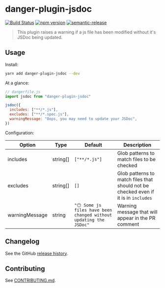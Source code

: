 # danger-plugin-jsdoc

[![Build Status](https://travis-ci.org/Ccccclong/danger-plugin-jsdoc.svg?branch=master)](https://travis-ci.org/Ccccclong/danger-plugin-jsdoc)
[![npm version](https://badge.fury.io/js/danger-plugin-jsdoc.svg)](https://badge.fury.io/js/danger-plugin-jsdoc)
[![semantic-release](https://img.shields.io/badge/%20%20%F0%9F%93%A6%F0%9F%9A%80-semantic--release-e10079.svg)](https://github.com/semantic-release/semantic-release)

> This plugin raises a warning if a js file has been modified without it&#39;s JSDoc being updated.

## Usage

Install:

```sh
yarn add danger-plugin-jsdoc --dev
```

At a glance:

```js
// dangerfile.js
import jsdoc from "danger-plugin-jsdoc"

jsdoc({
  includes: ["**/*.js"],
  excludes: ["**/*.spec.js"],
  warningMessage: "Oops, you may need to update your JSDoc",
})
```

Configuration:

| Option         | Type     | Default                                                           | Description                                                                         |
| -------------- | -------- | ----------------------------------------------------------------- | ----------------------------------------------------------------------------------- |
| includes       | string[] | `["**/*.js"]`                                                     | Glob patterns to match files to be checked                                          |
| excludes       | string[] | `[]`                                                              | Glob patterns to match files that should not be checked even if it is in `includes` |
| warningMessage | string   | `"😶 Some js files have been changed without updating the JSDoc"` | Warning message that will appear in the PR comment                                  |

## Changelog

See the GitHub [release history](https://github.com/Ccccclong/danger-plugin-jsdoc/releases).

## Contributing

See [CONTRIBUTING.md](CONTRIBUTING.md).
